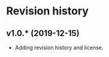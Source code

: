 Revision history
================



v1.0.* (2019-12-15)
-------------------

* Adding revision history and license.
